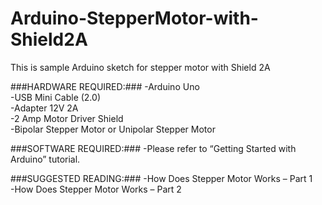 # Arduino-StepperMotor-with-Shield2A
This is sample Arduino sketch for stepper motor with Shield 2A

###HARDWARE REQUIRED:###
-Arduino Uno</br>
-USB Mini Cable (2.0)</br>
-Adapter 12V 2A</br>
-2 Amp Motor Driver Shield</br>
-Bipolar Stepper Motor or Unipolar Stepper Motor</br>

###SOFTWARE REQUIRED:###
-Please refer to “Getting Started with Arduino” tutorial.

###SUGGESTED READING:###
-How Does Stepper Motor Works – Part 1</br>
-How Does Stepper Motor Works – Part 2</br>
